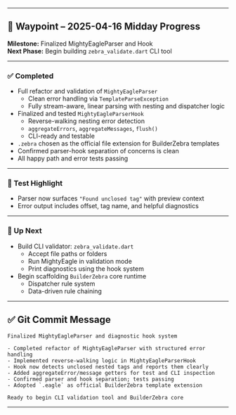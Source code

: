
---

## 🧭 Waypoint – 2025-04-16 Midday Progress

**Milestone:** Finalized MightyEagleParser and Hook  
**Next Phase:** Begin building `zebra_validate.dart` CLI tool

---

### ✅ Completed
- Full refactor and validation of `MightyEagleParser`
  - Clean error handling via `TemplateParseException`
  - Fully stream-aware, linear parsing with nesting and dispatcher logic
- Finalized and tested `MightyEagleParserHook`
  - Reverse-walking nesting error detection
  - `aggregateErrors`, `aggregateMessages`, `flush()`
  - CLI-ready and testable
- `.zebra` chosen as the official file extension for BuilderZebra templates
- Confirmed parser-hook separation of concerns is clean
- All happy path and error tests passing

---

### 🧪 Test Highlight
- Parser now surfaces `"Found unclosed tag"` with preview context
- Error output includes offset, tag name, and helpful diagnostics

---

### 🚀 Up Next
- Build CLI validator: `zebra_validate.dart`
  - Accept file paths or folders
  - Run MightyEagle in validation mode
  - Print diagnostics using the hook system
- Begin scaffolding `BuilderZebra` core runtime
  - Dispatcher rule system
  - Data-driven rule chaining

---

## ✅ Git Commit Message

```
Finalized MightyEagleParser and diagnostic hook system

- Completed refactor of MightyEagleParser with structured error handling
- Implemented reverse-walking logic in MightyEagleParserHook
- Hook now detects unclosed nested tags and reports them clearly
- Added aggregateError/message getters for test and CLI inspection
- Confirmed parser and hook separation; tests passing
- Adopted `.eagle` as official BuilderZebra template extension

Ready to begin CLI validation tool and BuilderZebra core
```

---
